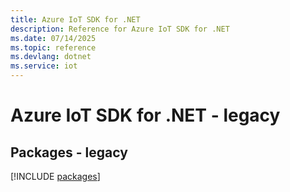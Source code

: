 ```yaml
---
title: Azure IoT SDK for .NET
description: Reference for Azure IoT SDK for .NET
ms.date: 07/14/2025
ms.topic: reference
ms.devlang: dotnet
ms.service: iot
---
```

# Azure IoT SDK for .NET - legacy
## Packages - legacy
[!INCLUDE [packages](iot-index.md)]